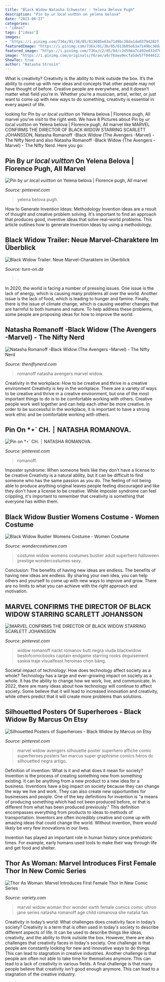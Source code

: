 ```yaml
---
title: "Black Widow Natasha Schwester : Yelena Belova Pugh"
description: "Pin by 𝘶𝘳 𝘭𝘰𝘤𝘢𝘭 𝘷𝘶𝘪𝘵𝘵𝘰𝘯 on yelena belova"
date: "2023-06-27"
categories:
- "ideas"
tags: ["ideas"]
images:
- "https://i.pinimg.com/736x/01/36/05/013605e63a7149bc38da1de03794282f.jpg"
featuredImage: "https://i.pinimg.com/736x/01/36/05/013605e63a7149bc38da1de03794282f.jpg"
featured_image: "https://i.pinimg.com/736x/c2/d5/9d/c2d59da7c492ed32d7060a3fe0153218.jpg"
image: "https://i.pinimg.com/originals/f6/ae/a9/f6aea9ecfa5de57f0446122b6175f4be.jpg"
ShowToc: true
author: "Natasha Strosin"
---
```



What is creativity?
Creativity is the ability to think outside the box. It’s the ability to come up with new ideas and concepts that other people may not have thought of before. Creative people are everywhere, and it doesn’t matter what field you’re in. Whether you’re a musician, artist, writer, or just want to come up with new ways to do something, creativity is essential in every aspect of life.

	

		
looking for Pin by 𝘶𝘳 𝘭𝘰𝘤𝘢𝘭 𝘷𝘶𝘪𝘵𝘵𝘰𝘯 on Yelena belova | Florence pugh, All marvel you've visit to the right web. We have 8 Pictures about Pin by 𝘶𝘳 𝘭𝘰𝘤𝘢𝘭 𝘷𝘶𝘪𝘵𝘵𝘰𝘯 on Yelena belova | Florence pugh, All marvel like MARVEL CONFIRMS THE DIRECTOR OF BLACK WIDOW STARRING SCARLETT JOHANSSON, Natasha Romanoff -Black Widow (The Avengers -Marvel) - The Nifty Nerd and also Natasha Romanoff -Black Widow (The Avengers -Marvel) - The Nifty Nerd. Here you go:
		
    
## Pin By 𝘶𝘳 𝘭𝘰𝘤𝘢𝘭 𝘷𝘶𝘪𝘵𝘵𝘰𝘯 On Yelena Belova | Florence Pugh, All Marvel

<img loading=lazy src="https://i.pinimg.com/736x/c2/d5/9d/c2d59da7c492ed32d7060a3fe0153218.jpg" onerror="this.onerror=null;this.src='https://tse4.mm.bing.net/th?id=OIP.YG3PwEZ7TPq-4UCwHPqQdgHaHa&amp;pid=15.1';" alt="Pin by 𝘶𝘳 𝘭𝘰𝘤𝘢𝘭 𝘷𝘶𝘪𝘵𝘵𝘰𝘯 on Yelena belova | Florence pugh, All marvel">

_Source: pinterest.com_

>yelena belova pugh. 

	

How to Generate Invention Ideas: Methodology
Invention ideas are a result of thought and creative problem solving. It's important to find an approach that produces good, inventive ideas that solve real-world problems. This article outlines how to generate Invention Ideas by using a methodology.

    
## Black Widow Trailer: Neue Marvel-Charaktere Im Überblick

<img loading=lazy src="https://www.turn-on.de/media/cache/article_image_slider/media/cms/2019/12/Florence-Pugh-als-Yelena-Belova-in-Black-Widow.jpg?763189" onerror="this.onerror=null;this.src='https://tse2.mm.bing.net/th?id=OIP.yyeztACVxKQwEIYEL4THWgHaEK&amp;pid=15.1';" alt="Black Widow Trailer: Neue Marvel-Charaktere im Überblick">

_Source: turn-on.de_

>. 

	

In 2020, the world is facing a number of pressing issues. One issue is the lack of energy, which is causing many problems all over the world. Another issue is the lack of food, which is leading to hunger and famine. Finally, there is the issue of climate change, which is causing weather changes that are harmful to both humans and nature. To help address these problems, some people are proposing ideas for how to improve the world.

    
## Natasha Romanoff -Black Widow (The Avengers -Marvel) - The Nifty Nerd

<img loading=lazy src="https://theniftynerd.com/wp-content/uploads/2016/03/natasha-romanoff-black-widow-the-avengers-marvel-1024x1024.jpg" onerror="this.onerror=null;this.src='https://tse3.mm.bing.net/th?id=OIP.R6HBQsZOK7mH6eZ2eRLiNwHaHa&amp;pid=15.1';" alt="Natasha Romanoff -Black Widow (The Avengers -Marvel) - The Nifty Nerd">

_Source: theniftynerd.com_

>romanoff natasha avengers marvel widow. 

	

Creativity in the workplace: How to be creative and thrive in a creative environment
Creativity is key in the workplace. There are a variety of ways to be creative and thrive in a creative environment, but one of the most important things to do is to be comfortable working with others. Creative people work well together and can help each other be more creative. In order to be successful in the workplace, it is important to have a strong work ethic and be comfortable working with others.

    
## Pin On *⋆` CH. ┆ NATASHA ROMANOVA.

<img loading=lazy src="https://i.pinimg.com/736x/01/36/05/013605e63a7149bc38da1de03794282f.jpg" onerror="this.onerror=null;this.src='https://tse4.mm.bing.net/th?id=OIP.RYqLSvxNauta8bseLPCFNQHaOh&amp;pid=15.1';" alt="Pin on *⋆` CH. ┆ NATASHA ROMANOVA.">

_Source: pinterest.com_

>romanoff. 

	

Imposter syndrome: When someone feels like they don't have a license to be creative
Creativity is a natural ability, but it can be difficult to find someone who has the same passion as you do. The feeling of not being able to produce anything original leaves people feeling discouraged and like they don't have a license to be creative. While imposter syndrome can feel crippling, it's important to remember that creativity is something that everyone has within them.

    
## Black Widow Bustier Womens Costume - Women Costume

<img loading=lazy src="https://img.wondercostumes.com/products/14-3/womens-black-widow-bustier-costume.jpg" onerror="this.onerror=null;this.src='https://tse3.mm.bing.net/th?id=OIP.rplh_LAeY750KT1xkgl-TAHaI4&amp;pid=15.1';" alt="Black Widow Bustier Womens Costume - Women Costume">

_Source: wondercostumes.com_

>costume widow womens costumes bustier adult superhero halloween prestige wondercostumes sexy. 

	

Conclusion: The benefits of having new ideas are endless.
The benefits of having new ideas are endless. By sharing your own idea, you can help others and yourself to come up with new ways to improve and grow. There are no limits to what you can achieve with the right approach and motivation.

    
## MARVEL CONFIRMS THE DIRECTOR OF BLACK WIDOW STARRING SCARLETT JOHANSSON

<img loading=lazy src="https://i.pinimg.com/736x/18/11/d1/1811d1ea00459ba4eef8126b544f2fcc.jpg" onerror="this.onerror=null;this.src='https://tse1.mm.bing.net/th?id=OIP.0Gd5hFPiPLab0P2ZTYq4GQHaNK&amp;pid=15.1';" alt="MARVEL CONFIRMS THE DIRECTOR OF BLACK WIDOW STARRING SCARLETT JOHANSSON">

_Source: pinterest.com_

>widow romanoff nackt romanov butt negra viuda blackwidow bestofcomicbooks captain endgame starring rooks deguisement saskia traje visualfeast heroinas chọn bảng. 

	

Societal impact of technology: How does technology affect society as a whole?
Technology has a large and ever-growing impact on society as a whole. It has the ability to change how we work, live, and communicate. In 2022, there are many ideas about how technology will continue to affect society. Some believe that it will lead to increased innovation and creativity, while others predict that it will create more problems than solutions.

    
## Silhouetted Posters Of Superheroes - Black Widow By Marcus On Etsy

<img loading=lazy src="https://i.pinimg.com/originals/f6/ae/a9/f6aea9ecfa5de57f0446122b6175f4be.jpg" onerror="this.onerror=null;this.src='https://tse2.mm.bing.net/th?id=OIP.ckaRighUGtLHSx4ZD31ZbQHaKN&amp;pid=15.1';" alt="Silhouetted Posters of Superheroes - Black Widow by Marcus on Etsy">

_Source: pinterest.com_

>marvel widow avengers silhouette poster superhero affiche comic superheroes posters fan marcus super graphisme comics héros dc silhouetted negra artigo. 

	

Definition of invention: What is it and what does it mean for society?
Invention is the process of creating something new from something existing. It can be anything from a new product to a new idea for a business. Inventions have a big impact on society because they can change the way we live and work. They can also create new opportunities for businesses and people.
One of the key definitions for invention is "a means of producing something which had not been produced before, or that is different from what has been produced previously." This definition encompasses everything from products to ideas to methods of transportation. Inventors are often incredibly creative and come up with amazing ideas that could change the world. Without invention, there would likely be very few innovations in our lives.

Invention has played an important role in human history since prehistoric times. For example, early humans used tools to make their way through life and get food and shelter.

    
## Thor As Woman: Marvel Introduces First Female Thor In New Comic Series

<img loading=lazy src="http://img2.wikia.nocookie.net/__cb20140419061830/marveldatabase/images/8/8b/Natalia_Romanova_(Earth-23223)_from_What_If_Age_of_Ultron_Vol_1_3_0002.png" onerror="this.onerror=null;this.src='https://tse4.mm.bing.net/th?id=OIP.2TZdA4O0ohplUtnweEEiEwHaMs&amp;pid=15.1';" alt="Thor As Woman: Marvel Introduces First Female Thor In New Comic Series">

_Source: variety.com_

>marvel widow woman thor wonder earth female comics comic ultron jane series natasha romanoff age child romanova she natalia fan. 

	

Creativity in today’s world: What challenges does creativity face in today’s society?
Creativity is a term that is often used in today's society to describe different aspects of life. It can be used to describe things like ideas, creativity, and the ability to think outside the box. However, there are also challenges that creativity faces in today's society. One challenge is that people are constantly looking for new and innovative ways to do things. This can lead to stagnation in creative industries. Another challenge is that people are often not able to take time for themselves anymore. This can lead to a lack of creativity in various fields. A final challenge is that many people believe that creativity isn't good enough anymore. This can lead to a stagnation of the creative industry.

